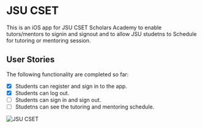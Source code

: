 # JSU CSET

This is an iOS app for JSU CSET Scholars Academy to enable tutors/mentors to signin and signout and to allow JSU studetns to Schedule for tutoring or mentoring session. 

## User Stories

The following functionality are completed so far:

- [x] Students can register and sign in to the app.
- [x] Students can log out.
- [ ] Students can sign in and sign out.
- [ ] Studetns can see the tutoring and mentoring schedule. 

<img src='https://user-images.githubusercontent.com/53867671/154882057-564fe8d7-e732-409d-bf0b-ff77938ac6ef.png' title='JSU CSET' width='' alt='JSU CSET' />
